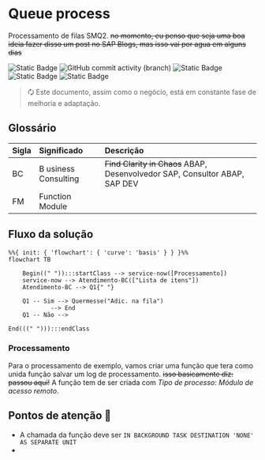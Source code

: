# Queue process
 Processamento de filas SMQ2.
 ~~no momento, eu penso que seja uma boa ideia fazer disso um post no SAP Blogs, mas isso vai por agua em alguns dias~~

 
![Static Badge](https://img.shields.io/badge/development-abap-blue)
![GitHub commit activity (branch)](https://img.shields.io/github/commit-activity/t/edmilson-nascimento/queue-process)
![Static Badge](https://img.shields.io/badge/gabriel_alencar-abap-pink)
![Static Badge](https://img.shields.io/badge/miriam_batista-abap-orange)
![Static Badge](https://img.shields.io/badge/poo-abap-teal)

> 🗘 Este documento, assim como o negócio, está em constante fase de melhoria e adaptação.



## Glossário

| Sigla | Significado | Descrição |
| :--- |:---------- |:---------- |
| BC |B usiness Consulting | ~~Find Clarity in Chaos~~ ABAP, Desenvolvedor SAP, Consultor ABAP, SAP DEV|
| FM | Function Module ||



## Fluxo da solução

```mermaid
%%{ init: { 'flowchart': { 'curve': 'basis' } } }%%
flowchart TB

    Begin((" ")):::startClass --> service-now([Processamento])
    service-now --> Atendimento-BC(["Lista de itens"])
    Atendimento-BC --> Q1{" "}

    Q1 -- Sim --> Quermesse("Adic. na fila") 
            --> End
    Q1 -- Não -->

End(((" "))):::endClass
```

### Processamento
Para o processamento de exemplo, vamos criar uma função que tera como unida função salvar um log de processamento. ~~isso basicamente diz: passou aqui!~~
A função tem de ser criada com *Tipo de processo: Módulo de acesso remoto*.





## Pontos de atenção 📝

- A chamada da função deve ser `IN BACKGROUND TASK DESTINATION 'NONE' AS SEPARATE UNIT`
- 
